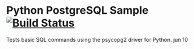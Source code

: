 Python PostgreSQL Sample [![Build Status](https://apibeta.shippable.com/projects/537a4464326b4d0f004a357e/badge/master)](https://beta.shippable.com/projects/537a4464326b4d0f004a357e)
======================

Tests basic SQL commands using the psycopg2 driver for Python.
jun 10
